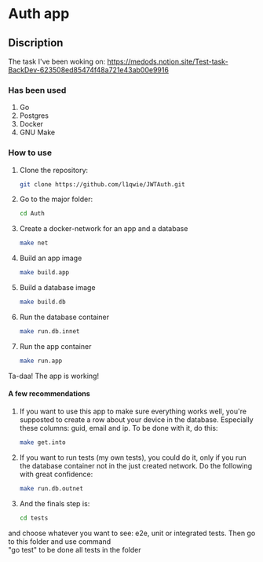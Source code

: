 # Auth app

## Discription
The task I've been woking on: https://medods.notion.site/Test-task-BackDev-623508ed85474f48a721e43ab00e9916

### Has been used
1. Go
2. Postgres
2. Docker
1. GNU Make

### How to use
1. Clone the repository:
    ```bash
    git clone https://github.com/l1qwie/JWTAuth.git
2. Go to the major folder:
    ```bash
    cd Auth
3. Create a docker-network for an app and a database
    ```bash
    make net
4. Build an app image
    ```bash
    make build.app
5. Build a database image
    ```bash
    make build.db
6. Run the database container
    ```bash
    make run.db.innet
7. Run the app container
    ```bash
    make run.app

Ta-daa! The app is working!

#### A few recommendations
1. If you want to use this app to make sure everything works well, you're supposted to create a row about your device in the database. Especially these columns: guid, email and ip. To be done with it, do this:
    ```bash
    make get.into
2. If you want to run tests (my own tests), you could do it, only if you run the database container not in the just created network. Do the following with great confidence:
    ```bash
    make run.db.outnet
3. And the finals step is:
    ```bash
    cd tests
and choose whatever you want to see: e2e, unit or integrated tests. Then go to this folder and use command    
"go test" to be done all tests in the folder
